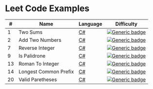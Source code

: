 # Leet Code Examples

| # | Name | Language | Difficulty
| --- | --- | --- |--- |
| 1 | Two Sums | [C#](https://github.com/evanallen13/Code-Interview-Questions/blob/main/C%23/LeetCode/001_TwoSums.cs)| [![Generic badge](https://img.shields.io/badge/-Easy-brightgreen)](https://shields.io/) |
| 2 | Add Two Numbers |[C#](https://github.com/evanallen13/Code-Interview-Questions/blob/main/C%23/LeetCode/002_AddTwoNumbers.cs) | [![Generic badge](https://img.shields.io/badge/-Medium-yellow)](https://shields.io/) |
| 7 | Reverse Integer |[C#](https://github.com/evanallen13/Code-Interview-Questions/blob/main/C%23/LeetCode/LeetCode/002_AddTwoNumbers.cs) | [![Generic badge](https://img.shields.io/badge/EASY-<COLOR>.svg)](https://shields.io/) |
| 9 | Is Palidrone |[C#](https://github.com/evanallen13/Code-Interview-Questions/blob/main/C%23/LeetCode/LeetCode/009_IsPalidrome.cs) | [![Generic badge](https://img.shields.io/badge/EASY-<COLOR>.svg)](https://shields.io/) |
| 13 | Roman To Integer |[C#](https://github.com/evanallen13/Code-Interview-Questions/blob/main/C%23/LeetCode/LeetCode/013_RomanToInt.cs) | [![Generic badge](https://img.shields.io/badge/EASY-<COLOR>.svg)](https://shields.io/) |
| 14 | Longest Common Prefix |[C#](https://github.com/evanallen13/Code-Interview-Questions/blob/main/C%23/LeetCode/LeetCode/014_LongestCommonPrefix.cs) | [![Generic badge](https://img.shields.io/badge/EASY-<COLOR>.svg)](https://shields.io/) |
| 20 | Valid Paretheses |[C#](https://github.com/evanallen13/Code-Interview-Questions/blob/main/C%23/LeetCode/LeetCode/020_ValidParetheses.cs) | [![Generic badge](https://img.shields.io/badge/EASY-<COLOR>.svg)](https://shields.io/) |



